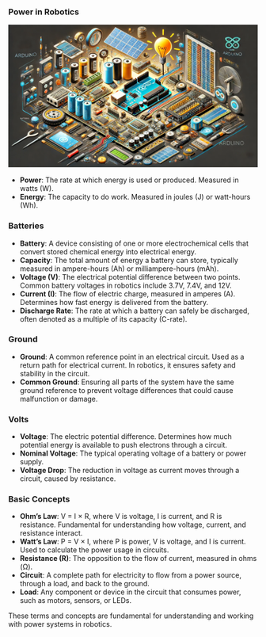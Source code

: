 
### Power in Robotics


![power](../99_Resources/images/power.webp)


- **Power**: The rate at which energy is used or produced. Measured in watts (W).
- **Energy**: The capacity to do work. Measured in joules (J) or watt-hours (Wh).

### Batteries
- **Battery**: A device consisting of one or more electrochemical cells that convert stored chemical energy into electrical energy.
- **Capacity**: The total amount of energy a battery can store, typically measured in ampere-hours (Ah) or milliampere-hours (mAh).
- **Voltage (V)**: The electrical potential difference between two points. Common battery voltages in robotics include 3.7V, 7.4V, and 12V.
- **Current (I)**: The flow of electric charge, measured in amperes (A). Determines how fast energy is delivered from the battery.
- **Discharge Rate**: The rate at which a battery can safely be discharged, often denoted as a multiple of its capacity (C-rate).

### Ground
- **Ground**: A common reference point in an electrical circuit. Used as a return path for electrical current. In robotics, it ensures safety and stability in the circuit.
- **Common Ground**: Ensuring all parts of the system have the same ground reference to prevent voltage differences that could cause malfunction or damage.

### Volts
- **Voltage**: The electric potential difference. Determines how much potential energy is available to push electrons through a circuit.
- **Nominal Voltage**: The typical operating voltage of a battery or power supply.
- **Voltage Drop**: The reduction in voltage as current moves through a circuit, caused by resistance.

### Basic Concepts
- **Ohm’s Law**: V = I × R, where V is voltage, I is current, and R is resistance. Fundamental for understanding how voltage, current, and resistance interact.
- **Watt’s Law**: P = V × I, where P is power, V is voltage, and I is current. Used to calculate the power usage in circuits.
- **Resistance (R)**: The opposition to the flow of current, measured in ohms (Ω).
- **Circuit**: A complete path for electricity to flow from a power source, through a load, and back to the ground.
- **Load**: Any component or device in the circuit that consumes power, such as motors, sensors, or LEDs.

These terms and concepts are fundamental for understanding and working with power systems in robotics.